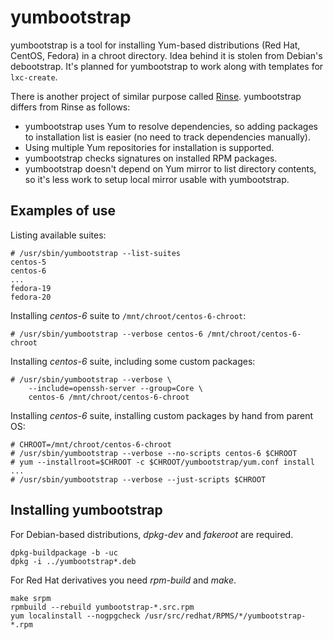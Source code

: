 yumbootstrap
============

yumbootstrap is a tool for installing Yum-based distributions (Red Hat,
CentOS, Fedora) in a chroot directory. Idea behind it is stolen from Debian's
debootstrap. It's planned for yumbootstrap to work along with templates for
`lxc-create`.

There is another project of similar purpose called
[Rinse](http://www.steve.org.uk/Software/rinse/). yumbootstrap differs from
Rinse as follows:

  * yumbootstrap uses Yum to resolve dependencies, so adding packages to
    installation list is easier (no need to track dependencies manually).
  * Using multiple Yum repositories for installation is supported.
  * yumbootstrap checks signatures on installed RPM packages.
  * yumbootstrap doesn't depend on Yum mirror to list directory contents, so
    it's less work to setup local mirror usable with yumbootstrap.

Examples of use
---------------

Listing available suites:

    # /usr/sbin/yumbootstrap --list-suites
    centos-5
    centos-6
    ...
    fedora-19
    fedora-20

Installing *centos-6* suite to `/mnt/chroot/centos-6-chroot`:

    # /usr/sbin/yumbootstrap --verbose centos-6 /mnt/chroot/centos-6-chroot

Installing *centos-6* suite, including some custom packages:

    # /usr/sbin/yumbootstrap --verbose \
        --include=openssh-server --group=Core \
        centos-6 /mnt/chroot/centos-6-chroot

Installing *centos-6* suite, installing custom packages by hand from parent OS:

    # CHROOT=/mnt/chroot/centos-6-chroot
    # /usr/sbin/yumbootstrap --verbose --no-scripts centos-6 $CHROOT
    # yum --installroot=$CHROOT -c $CHROOT/yumbootstrap/yum.conf install ...
    # /usr/sbin/yumbootstrap --verbose --just-scripts $CHROOT

Installing yumbootstrap
-----------------------

For Debian-based distributions, *dpkg-dev* and *fakeroot* are required.

    dpkg-buildpackage -b -uc
    dpkg -i ../yumbootstrap*.deb

For Red Hat derivatives you need *rpm-build* and *make*.

    make srpm
    rpmbuild --rebuild yumbootstrap-*.src.rpm
    yum localinstall --nogpgcheck /usr/src/redhat/RPMS/*/yumbootstrap-*.rpm
